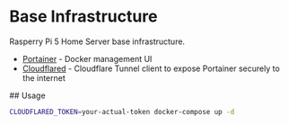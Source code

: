 # Base Infrastructure

Rasperry Pi 5 Home Server base infrastructure.


- [Portainer](https://www.portainer.io/) - Docker management UI
- [Cloudflared](https://developers.cloudflare.com/cloudflare-one/connections/connect-apps/) - Cloudflare Tunnel client to expose Portainer securely to the internet


## Usage

```bash
CLOUDFLARED_TOKEN=your-actual-token docker-compose up -d
```